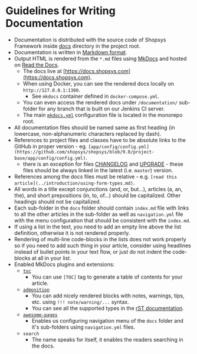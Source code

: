 # Guidelines for Writing Documentation

* Documentation is distributed with the source code of Shopsys Framework inside [docs](https://github.com/shopsys/shopsys/tree/9.0/docs/) directory in the project root.
* Documentation is written in [Markdown format](https://github.com/adam-p/markdown-here/wiki/Markdown-Cheatsheet).
* Output HTML is rendered from the `*.md` files using [MkDocs](https://www.mkdocs.org/) and hosted on [Read the Docs](https://readthedocs.org/).
    * The docs live at [https://docs.shopsys.com](https://docs.shopsys.com).
    * When using Docker, you can see the rendered docs locally on `http://127.0.0.1:1300`.
        * See `mkdocs` container defined in `docker-compose.yml`.
    * You can even access the rendered docs under `/documentation/` sub-folder for any branch that is built on our Jenkins CI server.
    * The main [`mkdocs.yml`](https://github.com/shopsys/shopsys/blob/9.0/mkdocs.yml) configuration file is located in the monorepo root.
* All documentation files should be named same as first heading (in lowercase, non-alphanumeric characters replaced by dash).
* References to project files and classes have to be absolute links to the GitHub in proper version - eg. `[app/config/config.yml](https://github.com/shopsys/shopsys/blob/9.0/project-base/app/config/config.yml)`.
    * there is an exception for files [CHANGELOG](https://github.com/shopsys/shopsys/blob/master/UPGRADE.md) and [UPGRADE](https://github.com/shopsys/shopsys/blob/master/UPGRADE.md) - these files should be always linked in the latest (i.e. `master`) version.
* References among the docs files must be relative - e.g. `[read this article](../introduction/using-form-types.md)`.
* All words in a title except conjunctions (and, or, but...), articles (a, an, the), and short prepositions (in, to, of...) should be capitalized. Other headings should not be capitalized.
* Each sub-folder in the `docs` folder should contain `index.md` file with links to all the other articles in the sub-folder as well as `navigation.yml` file with the menu configuration that should be consistent with the `index.md`.
* If using a list in the text, you need to add an empty line above the list definition, otherwise it is not rendered properly.
* Rendering of multi-line code-blocks in the lists does not work properly so if you need to add such thing in your article, consider using headlines instead of bullet points in your text flow, or just do not indent the code-blocks at all in your list.
* Enabled MkDocs plugins and extensions:
    * [`toc`](https://python-markdown.github.io/extensions/toc/)
        * You can use `[TOC]` tag to generate a table of contents for your article.
    * [`admonition`](https://python-markdown.github.io/extensions/admonition/)
        * You can add nicely rendered blocks with notes, warnings, tips, etc. using `!!! note/warning/...` syntax.
        * You can see all the supported types in the [rST documentation](http://docutils.sourceforge.net/docs/ref/rst/directives.html#specific-admonitions).
    * [`awesome-pages`](https://github.com/lukasgeiter/mkdocs-awesome-pages-plugin)
        * Enables us configuring navigation menu of the `docs` folder and it's sub-folders using `navigation.yml` files.
    * `search`
        * The name speaks for itself, it enables the readers searching in the docs.

